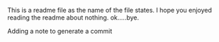 This is a readme file as the name of the file states.  I hope you enjoyed reading the readme about nothing.  ok.....bye.

Adding a note to generate a commit
